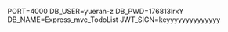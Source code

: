 <!-- src/ -->
PORT=4000
DB_USER=yueran-z
DB_PWD=176813lrxY
DB_NAME=Express_mvc_TodoList
JWT_SIGN=keyyyyyyyyyyyyyy
